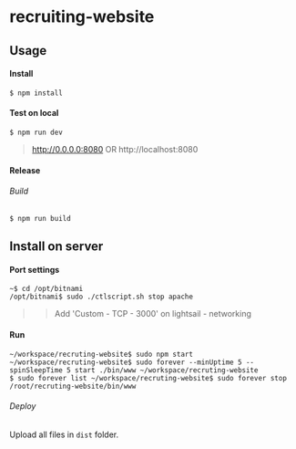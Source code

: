 # recruiting-website

## Usage

#### Install
```
$ npm install
```

#### Test on local
```
$ npm run dev
```
> http://0.0.0.0:8080 OR http://localhost:8080  

#### Release

###### Build
```
$ npm run build
```

## Install on server

#### Port settings

```
~$ cd /opt/bitnami
/opt/bitnami$ sudo ./ctlscript.sh stop apache
```

>> Add 'Custom - TCP - 3000' on lightsail - networking

#### Run

```
~/workspace/recruting-website$ sudo npm start
~/workspace/recruting-website$ sudo forever --minUptime 5 --spinSleepTime 5 start ./bin/www ~/workspace/recruting-website
$ sudo forever list ~/workspace/recruting-website$ sudo forever stop /root/recruting-website/bin/www
```

###### Deploy
Upload all files in `dist` folder.
